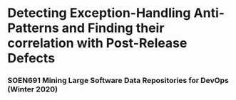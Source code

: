 # Detecting Exception-Handling Anti-Patterns and Finding their correlation with Post-Release Defects
### SOEN691 Mining Large Software Data Repositories for DevOps (Winter 2020)
